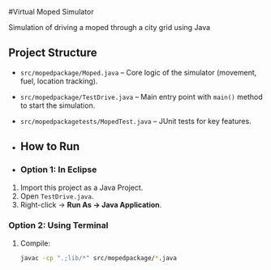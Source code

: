 #Virtual Moped Simulator

Simulation of driving a moped through a city grid using Java

## Project Structure
- `src/mopedpackage/Moped.java` – Core logic of the simulator (movement, fuel, location tracking).
- `src/mopedpackage/TestDrive.java` – Main entry point with `main()` method to start the simulation.
- `src/mopedpackagetests/MopedTest.java` – JUnit tests for key features.

- ## How to Run
- ### **Option 1: In Eclipse**
1. Import this project as a Java Project.
2. Open `TestDrive.java`.
3. Right-click → **Run As → Java Application**.

### **Option 2: Using Terminal**
1. Compile:
   ```bash
   javac -cp ".;lib/*" src/mopedpackage/*.java
